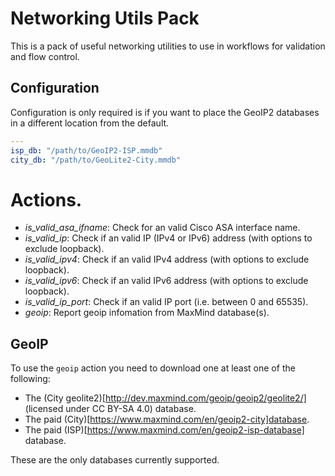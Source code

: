 # Networking Utils Pack

This is a pack of useful networking utilities to use in workflows for
validation and flow control.

## Configuration

Configuration is only required is if you want to place the GeoIP2
databases in a different location from the default.

```yaml
---
isp_db: "/path/to/GeoIP2-ISP.mmdb"
city_db: "/path/to/GeoLite2-City.mmdb"
```

# Actions.

- *is_valid_asa_ifname*: Check for an valid Cisco ASA interface name.
- *is_valid_ip*: Check if an valid IP (IPv4 or IPv6) address (with options to exclude loopback).
- *is_valid_ipv4*: Check if an valid IPv4 address (with options to exclude loopback).
- *is_valid_ipv6*: Check if an valid IPv6 address (with options to exclude loopback).
- *is_valid_ip_port*: Check if an valid IP port (i.e. between 0 and 65535).
- *geoip*: Report geoip infomation from MaxMind database(s).

## GeoIP

To use the `geoip` action you need to download one at least one of the
following:

- The (City geolite2)[http://dev.maxmind.com/geoip/geoip2/geolite2/] (licensed under CC BY-SA 4.0) database.
- The paid (City)[https://www.maxmind.com/en/geoip2-city]database.
- The paid (ISP)[https://www.maxmind.com/en/geoip2-isp-database] database.

These are the only databases currently supported.
